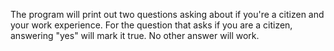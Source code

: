 The program will print out two questions asking about if you're a citizen and your work experience.
For the question that asks if you are a citizen,
answering "yes" will mark it true. No other answer will work.
